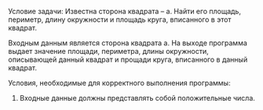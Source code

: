 Условие задачи: 
Известна сторона квадрата – a. Найти его площадь, периметр, длину окружности и площадь круга, вписанного в этот квадрат.

Входным данным является сторона квадрата а. На выходе программа выдает значение площади, периметра, длины окружности, описывающей данный квадрат и прощади круга, вписанного в данный квадрат.

Условия, необходимые для корректного выполнения программы:
1. Входные данные должны представлять собой положительные числа.
